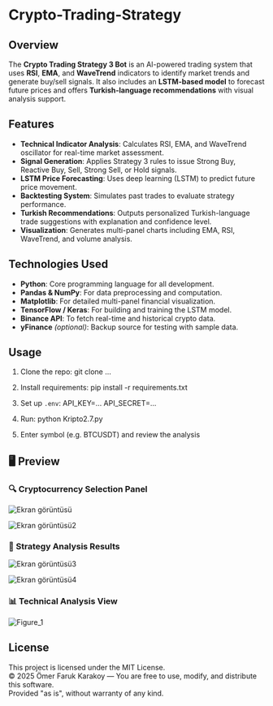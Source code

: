 # Crypto-Trading-Strategy

## Overview

The **Crypto Trading Strategy 3 Bot** is an AI-powered trading system that uses **RSI**, **EMA**, and **WaveTrend** indicators to identify market trends and generate buy/sell signals. It also includes an **LSTM-based model** to forecast future prices and offers **Turkish-language recommendations** with visual analysis support.



## Features

- **Technical Indicator Analysis**: Calculates RSI, EMA, and WaveTrend oscillator for real-time market assessment.
- **Signal Generation**: Applies Strategy 3 rules to issue Strong Buy, Reactive Buy, Sell, Strong Sell, or Hold signals.
- **LSTM Price Forecasting**: Uses deep learning (LSTM) to predict future price movement.
- **Backtesting System**: Simulates past trades to evaluate strategy performance.
- **Turkish Recommendations**: Outputs personalized Turkish-language trade suggestions with explanation and confidence level.
- **Visualization**: Generates multi-panel charts including EMA, RSI, WaveTrend, and volume analysis.

## Technologies Used

- **Python**: Core programming language for all development.
- **Pandas & NumPy**: For data preprocessing and computation.
- **Matplotlib**: For detailed multi-panel financial visualization.
- **TensorFlow / Keras**: For building and training the LSTM model.
- **Binance API**: To fetch real-time and historical crypto data.
- **yFinance** *(optional)*: Backup source for testing with sample data.

## Usage

1. Clone the repo:
   git clone ...

2. Install requirements:
   pip install -r requirements.txt

3. Set up `.env`:
   API_KEY=...
   API_SECRET=...

4. Run:
   python Kripto2.7.py

5. Enter symbol (e.g. BTCUSDT) and review the analysis

## 🖥️ Preview 
### 🔍 Cryptocurrency Selection Panel
![Ekran görüntüsü](https://github.com/user-attachments/assets/82ad2ca1-9b2a-4b76-bb18-f5b1fd7170d1)

![Ekran görüntüsü2](https://github.com/user-attachments/assets/42fd6d27-eb5c-42e0-b1ac-0bb3eaf8eab7)

### 🤖 Strategy Analysis Results
![Ekran görüntüsü3](https://github.com/user-attachments/assets/8e89f57e-a62b-4c74-977d-ff48ef888875)

![Ekran görüntüsü4](https://github.com/user-attachments/assets/4dfb4c2e-7747-4230-8748-18a2f07a725f)

### 📊 Technical Analysis View  
![Figure_1](https://github.com/user-attachments/assets/23735f1f-7d62-4183-ad35-d77bfae1558b)





## License

This project is licensed under the MIT License.  
© 2025 Ömer Faruk Karakoy — You are free to use, modify, and distribute this software.  
Provided "as is", without warranty of any kind.
